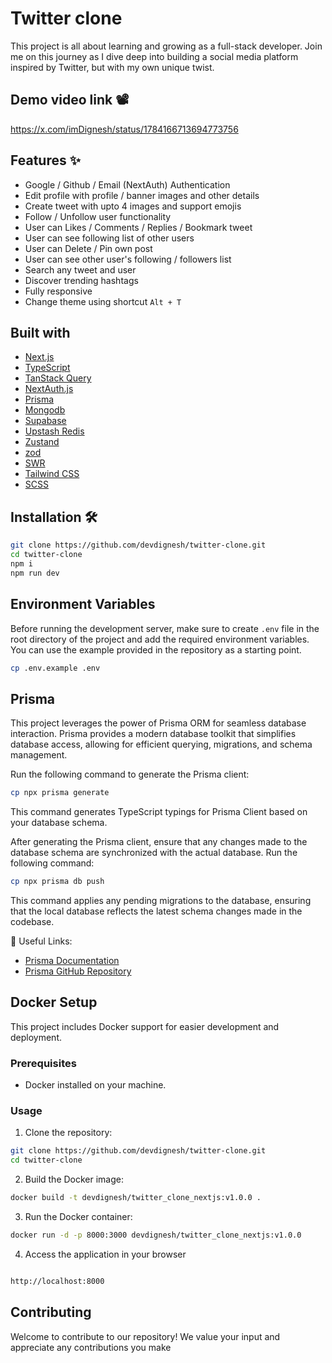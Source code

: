 # Twitter clone
This project is all about learning and growing as a full-stack developer. Join me on this journey as I dive deep into building a social media platform inspired by Twitter, but with my own unique twist.

## Demo video link 📽
https://x.com/imDignesh/status/1784166713694773756

## Features ✨

- Google / Github / Email (NextAuth) Authentication 
- Edit profile with profile / banner images and other details
- Create tweet with upto 4 images and support emojis
- Follow / Unfollow user functionality
- User can Likes / Comments / Replies / Bookmark tweet
- User can see following list of other users
- User can Delete / Pin own post 
- User can see other user's following / followers list 
- Search any tweet and user
- Discover trending hashtags
- Fully responsive
- Change theme using shortcut `Alt + T`

## Built with

- [Next.js](https://nextjs.org/)
- [TypeScript](https://www.typescriptlang.org/)
- [TanStack Query](https://tanstack.com/query/latest)
- [NextAuth.js](https://next-auth.js.org/)
- [Prisma](https://www.prisma.io/)
- [Mongodb](https://www.mongodb.com/atlas/database)
- [Supabase](https://supabase.com/docs)
- [Upstash Redis](https://upstash.com/)
- [Zustand](https://zustand.surge.sh/)
- [zod](https://github.com/colinhacks/zod)
- [SWR](https://swr.vercel.app/)
- [Tailwind CSS](https://tailwindcss.com/)
- [SCSS](https://sass-lang.com/)


## Installation 🛠️

```bash
git clone https://github.com/devdignesh/twitter-clone.git
cd twitter-clone
npm i
npm run dev
```

## Environment Variables

Before running the development server, make sure to create `.env` file in the root directory of the project and add the required environment variables. You can use the example provided in the repository as a starting point.

```bash
cp .env.example .env
```

## Prisma

This project leverages the power of Prisma ORM for seamless database interaction. Prisma provides a modern database toolkit that simplifies database access, allowing for efficient querying, migrations, and schema management.

Run the following command to generate the Prisma client:

```bash
cp npx prisma generate
```

This command generates TypeScript typings for Prisma Client based on your database schema.

After generating the Prisma client, ensure that any changes made to the database schema are synchronized with the actual database. Run the following command:

```bash
cp npx prisma db push
```

This command applies any pending migrations to the database, ensuring that the local database reflects the latest schema changes made in the codebase.

🔗 Useful Links:
- [Prisma Documentation](https://www.prisma.io/docs)
- [Prisma GitHub Repository](https://github.com/prisma/prisma)

## Docker Setup
This project includes Docker support for easier development and deployment.

### Prerequisites

- Docker installed on your machine.

### Usage
1. Clone the repository:
```bash
git clone https://github.com/devdignesh/twitter-clone.git
cd twitter-clone
```

2. Build the Docker image:
```bash
docker build -t devdignesh/twitter_clone_nextjs:v1.0.0 .
```

3. Run the Docker container:
```bash
docker run -d -p 8000:3000 devdignesh/twitter_clone_nextjs:v1.0.0
```
4. Access the application in your browser
```bash

http://localhost:8000

```

## Contributing
Welcome to contribute to our repository! We value your input and appreciate any contributions you make


 
